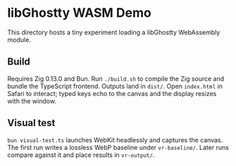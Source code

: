 # libGhostty WASM Demo

This directory hosts a tiny experiment loading a libGhostty WebAssembly module.

## Build

Requires Zig 0.13.0 and Bun. Run `./build.sh` to compile the Zig source and bundle the TypeScript frontend. Outputs land in `dist/`. Open `index.html` in Safari to interact; typed keys echo to the canvas and the display resizes with the window.

## Visual test

`bun visual-test.ts` launches WebKit headlessly and captures the canvas. The first run writes a lossless WebP baseline under `vr-baseline/`. Later runs compare against it and place results in `vr-output/`.
